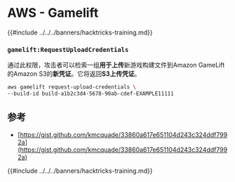 # AWS - Gamelift

{{#include ../../../banners/hacktricks-training.md}}

### `gamelift:RequestUploadCredentials`

通过此权限，攻击者可以检索一组**用于上传**新游戏构建文件到Amazon GameLift的Amazon S3的**新凭证**。它将返回**S3上传凭证**。
```bash
aws gamelift request-upload-credentials \
--build-id build-a1b2c3d4-5678-90ab-cdef-EXAMPLE11111
```
## 参考

- [https://gist.github.com/kmcquade/33860a617e651104d243c324ddf7992a](https://gist.github.com/kmcquade/33860a617e651104d243c324ddf7992a)

{{#include ../../../banners/hacktricks-training.md}}
